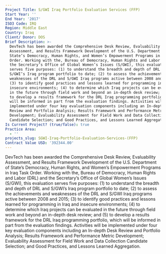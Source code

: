 ```yaml
---
Project Title: S/GWI Iraq Portfolio Evaluation Services (FFP)
Start Year: ''
End Year: '2017'
ISO3 Code: IRQ
Region: Middle East
Country: Iraq
Client/ Donor: DOS
Brief Description: >-
  DevTech has been awarded the Comprehensive Desk Review, Evaluability
  Assessment, and Results Framework Development of the U.S. Department of
  State’s Democracy, Human Rights, and Women’s Empowerment Programs in Iraq Task
  Order. Working with the, Bureau of Democracy, Human Rights and Labor (DRL) and
  the Secretary’s Office of Global Women’s Issues (S/GWI), this evaluation
  serves five purposes: (1) to understand the breadth and depth of DRL and
  S/GWI’s Iraq program portfolio to date; (2) to assess the achievements and
  weaknesses of the DRL and S/GWI Iraq programs active between 2008 and 2015;
  (3) to identify good practices and lessons learned for programming in Iraq and
  insecure environments; (4) to determine which Iraq projects can be evaluated
  in the future through field work and beyond an in-depth desk review; and (5)
  to develop a results framework for the DRL Iraq programming portfolio, which
  will be informed in part from the evaluation findings. Activities will be
  implemented under four key evaluation components including an In-depth Desk
  Review and Portfolio Analysis; Results Framework and Performance Metric
  Development; Evaluability Assessment for Field Work and Data Collection
  Candidate Selection; and Good Practices, and Lessons Learned Aggregation.
Is Current Project? (true/false): true
Practice Area:
  - ''
projects_slug: SGWI-Iraq-Portfolio-Evaluation-Services-(FFP)
Contract Value USD: '392344.00'
---
```

DevTech has been awarded the Comprehensive Desk Review, Evaluability Assessment, and Results Framework Development of the U.S. Department of State’s Democracy, Human Rights, and Women’s Empowerment Programs in Iraq Task Order. Working with the, Bureau of Democracy, Human Rights and Labor (DRL) and the Secretary’s Office of Global Women’s Issues (S/GWI), this evaluation serves five purposes: (1) to understand the breadth and depth of DRL and S/GWI’s Iraq program portfolio to date; (2) to assess the achievements and weaknesses of the DRL and S/GWI Iraq programs active between 2008 and 2015; (3) to identify good practices and lessons learned for programming in Iraq and insecure environments; (4) to determine which Iraq projects can be evaluated in the future through field work and beyond an in-depth desk review; and (5) to develop a results framework for the DRL Iraq programming portfolio, which will be informed in part from the evaluation findings. Activities will be implemented under four key evaluation components including an In-depth Desk Review and Portfolio Analysis; Results Framework and Performance Metric Development; Evaluability Assessment for Field Work and Data Collection Candidate Selection; and Good Practices, and Lessons Learned Aggregation.